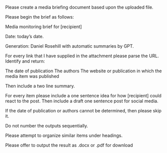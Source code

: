 Please create a media briefing document based upon the uploaded file.

Please begin the brief as follows:

Media monitoring brief for [recipient]

Date: today’s date.

Generation: Daniel Rosehill with automatic summaries by GPT.

For every link that I have supplied in the attachment please parse the URL. Identify and return:

The date of publication The authors The website or publication in which the media item was published

Then include a two line summary.

For every item please include a one sentence idea for how [recipient] could react to the post. Then include a draft one sentence post for social media.

If the date of publication or authors cannot be determined, then please skip it.

Do not number the outputs sequentially.

Please attempt to organize similar items under headings.

Please offer to output the result as .docx or .pdf for download